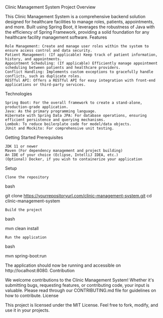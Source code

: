 Clinic Management System
Project Overview

This Clinic Management System is a comprehensive backend solution designed for healthcare facilities to manage roles, patients, appointments, and more. Built using Spring Boot, it leverages the robustness of Java with the efficiency of Spring Framework, providing a solid foundation for any healthcare facility management software.
Features

    Role Management: Create and manage user roles within the system to ensure access control and data security.
    Patient Management: (If applicable) Keep track of patient information, history, and appointments.
    Appointment Scheduling: (If applicable) Efficiently manage appointment scheduling between patients and healthcare providers.
    Conflict Handling: Implements custom exceptions to gracefully handle conflicts, such as duplicate roles.
    RESTful API: Offers a RESTful API for easy integration with front-end applications or third-party services.

Technologies

    Spring Boot: For the overall framework to create a stand-alone, production-grade application.
    Java: As the primary programming language.
    Hibernate with Spring Data JPA: For database operations, ensuring efficient persistence and querying mechanisms.
    Lombok: To reduce boilerplate code for model/data objects.
    JUnit and Mockito: For comprehensive unit testing.

Getting Started
Prerequisites

    JDK 11 or newer
    Maven (For dependency management and project building)
    An IDE of your choice (Eclipse, IntelliJ IDEA, etc.)
    (Optional) Docker, if you wish to containerize your application

Setup

    Clone the repository

bash

git clone https://yourrepositoryurl.com/clinic-management-system.git
cd clinic-management-system

    Build the project

bash

mvn clean install

    Run the application

bash

mvn spring-boot:run

The application should now be running and accessible on http://localhost:8080.
Contribution

We welcome contributions to the Clinic Management System! Whether it's submitting bugs, requesting features, or contributing code, your input is valuable. Please read through our CONTRIBUTING.md file for guidelines on how to contribute.
License

This project is licensed under the MIT License. Feel free to fork, modify, and use it in your projects.